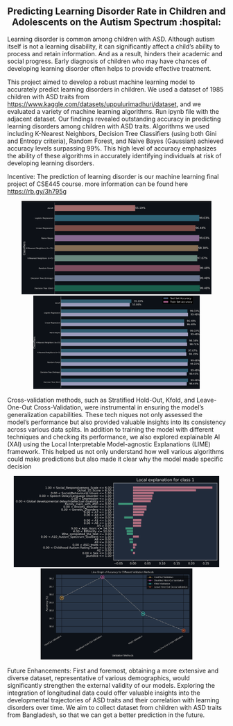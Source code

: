 <h2 align="center"> Predicting Learning Disorder Rate in Children and Adolescents on the Autism Spectrum :hospital: </h2>

Learning disorder is common among children with ASD. Although autism itself is not a learning disability,
it can significantly affect a child’s ability to process and retain information. And as a result, hinders
their academic and social progress. Early diagnosis of children who may have chances of developing
learning disorder often helps to provide effective treatment.

This project aimed to develop a robust machine learning model to accurately predict learning
disorders in children. We used a dataset of 1985 children with ASD traits from https://www.kaggle.com/datasets/uppulurimadhuri/dataset, and we evaluated a 
variety of machine learning algorithms. Run ipynb file with the adjacent dataset. Our findings revealed outstanding accuracy in predicting 
learning disorders among children with ASD traits. Algorithms we used including K-Nearest 
Neighbors, Decision Tree Classifiers (using both Gini and Entropy criteria), Random Forest, 
and Naive Bayes (Gaussian) achieved accuracy levels surpassing 99%. This high level of accuracy
emphasizes the ability of these algorithms in accurately identifying individuals at
risk of developing learning disorders.

Incentive: The prediction of learning disorder is our machine learning final project of CSE445 course. more information can be found
 here https://rb.gy/3h795g

<p align="center">
<img src="sha/images/bar_chart.png" height="215em"> <img src="sha/images/classifier_accuracy_horizontal.png" height="215em"> 
</p>

Cross-validation methods, such as Stratified Hold-Out,
Kfold, and Leave-One-Out Cross-Validation, were instrumental in ensuring the model’s generalization capabilities. These tech
niques not only assessed the model’s performance but also provided valuable insights into its consistency across various 
data splits. In addition to training the model with different techniques and checking its performance, we also explored 
explainable AI (XAI) using the Local Interpretable Model-agnostic Explanations (LIME) framework. This helped us not only 
understand how well various algorithms could make predictions but also made it clear why the model made specific decision

<p align="center">
<img src="sha/images/lime_explanation_hd.png" height="210em"> <img src="sha/images/colorful_line_graph.png" height="210em"> 
</p>

Future Enhancements: First
and foremost, obtaining a more extensive and diverse dataset, representative of various demographics, would significantly strengthen the external validity of our models. Exploring the integration of
longitudinal data could offer valuable insights into
the developmental trajectories of ASD traits and
their correlation with learning disorders over time.
We aim to collect dataset from children with ASD
traits from Bangladesh, so that we can get a better
prediction in the future.


